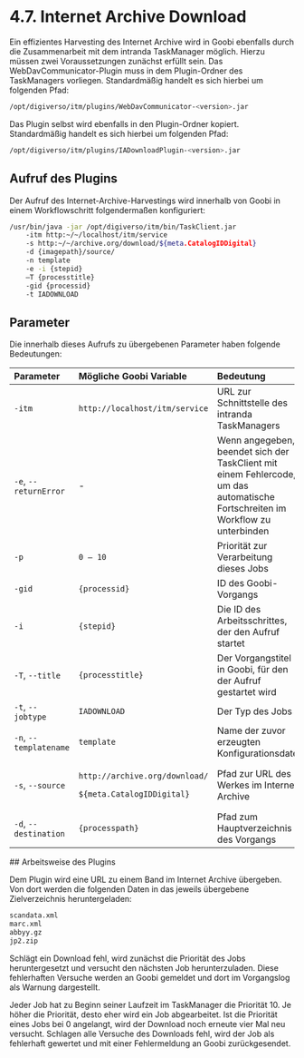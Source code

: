 # 4.7. Internet Archive Download

Ein effizientes Harvesting des Internet Archive wird in Goobi ebenfalls durch die Zusammenarbeit mit dem intranda TaskManager möglich. Hierzu müssen zwei Voraussetzungen zunächst erfüllt sein. Das WebDavCommunicator-Plugin muss in dem Plugin-Ordner des TaskManagers vorliegen. Standardmäßig handelt es sich hierbei um folgenden Pfad:

```bash
/opt/digiverso/itm/plugins/WebDavCommunicator-<version>.jar
```

Das Plugin selbst wird ebenfalls in den Plugin-Ordner kopiert. Standardmäßig handelt es sich hierbei um folgenden Pfad:

```bash
/opt/digiverso/itm/plugins/IADownloadPlugin-<version>.jar
```

## Aufruf des Plugins

Der Aufruf des Internet-Archive-Harvestings wird innerhalb von Goobi in einem Workflowschritt folgendermaßen konfiguriert:

```bash
/usr/bin/java -jar /opt/digiverso/itm/bin/TaskClient.jar 
    -itm http:~/~/localhost/itm/service 
    -s http:~/~/archive.org/download/${meta.CatalogIDDigital} 
    -d {imagepath}/source/ 
    -n template 
    -e -i {stepid} 
    –T {processtitle} 
    -gid {processid} 
    -t IADOWNLOAD
```

## Parameter

Die innerhalb dieses Aufrufs zu übergebenen Parameter haben folgende Bedeutungen:

<table>
  <thead>
    <tr>
      <th style="text-align:left">Parameter</th>
      <th style="text-align:left">Mögliche Goobi Variable</th>
      <th style="text-align:left">Bedeutung</th>
    </tr>
  </thead>
  <tbody>
    <tr>
      <td style="text-align:left"><code>-itm</code>
      </td>
      <td style="text-align:left"><code>http://localhost/itm/service</code>
      </td>
      <td style="text-align:left">URL zur Schnittstelle des intranda TaskManagers</td>
    </tr>
    <tr>
      <td style="text-align:left"><code>-e</code>, <code>--returnError</code>
      </td>
      <td style="text-align:left">-</td>
      <td style="text-align:left">Wenn angegeben, beendet sich der TaskClient mit einem Fehlercode, um das
        automatische Fortschreiten im Workflow zu unterbinden</td>
    </tr>
    <tr>
      <td style="text-align:left"><code>-p</code>
      </td>
      <td style="text-align:left"><code>0 &#x2013; 10</code>
      </td>
      <td style="text-align:left">Priorität zur Verarbeitung dieses Jobs</td>
    </tr>
    <tr>
      <td style="text-align:left"><code>-gid</code>
      </td>
      <td style="text-align:left"><code>{processid}</code>
      </td>
      <td style="text-align:left">ID des Goobi-Vorgangs</td>
    </tr>
    <tr>
      <td style="text-align:left"><code>-i</code>
      </td>
      <td style="text-align:left"><code>{stepid}</code>
      </td>
      <td style="text-align:left">Die ID des Arbeitsschrittes, der den Aufruf startet</td>
    </tr>
    <tr>
      <td style="text-align:left"><code>-T</code>, <code>--title</code>
      </td>
      <td style="text-align:left"><code>{processtitle}</code>
      </td>
      <td style="text-align:left">Der Vorgangstitel in Goobi, für den der Aufruf gestartet wird</td>
    </tr>
    <tr>
      <td style="text-align:left"><code>-t</code>, <code>--jobtype</code>
      </td>
      <td style="text-align:left"><code>IADOWNLOAD</code>
      </td>
      <td style="text-align:left">Der Typ des Jobs</td>
    </tr>
    <tr>
      <td style="text-align:left"><code>-n</code>, <code>--templatename</code>
      </td>
      <td style="text-align:left"><code>template</code>
      </td>
      <td style="text-align:left">Name der zuvor erzeugten Konfigurationsdatei</td>
    </tr>
    <tr>
      <td style="text-align:left"><code>-s</code>, <code>--source</code>
      </td>
      <td style="text-align:left">
        <p><code>http://archive.org/download/</code>
        </p>
        <p><code>${meta.CatalogIDDigital}</code>
        </p>
      </td>
      <td style="text-align:left">Pfad zur URL des Werkes im Internet Archive</td>
    </tr>
    <tr>
      <td style="text-align:left"><code>-d</code>, <code>--destination</code>
      </td>
      <td style="text-align:left"><code>{processpath}</code>
      </td>
      <td style="text-align:left">Pfad zum Hauptverzeichnis des Vorgangs</td>
    </tr>
  </tbody>
</table>## Arbeitsweise des Plugins

Dem Plugin wird eine URL zu einem Band im Internet Archive übergeben. Von dort werden die folgenden Daten in das jeweils übergebene Zielverzeichnis heruntergeladen:

```bash
scandata.xml
marc.xml
abbyy.gz
jp2.zip
```

Schlägt ein Download fehl, wird zunächst die Priorität des Jobs heruntergesetzt und versucht den nächsten Job herunterzuladen. Diese fehlerhaften Versuche werden an Goobi gemeldet und dort im Vorgangslog als Warnung dargestellt.

Jeder Job hat zu Beginn seiner Laufzeit im TaskManager die Priorität 10. Je höher die Priorität, desto eher wird ein Job abgearbeitet. Ist die Priorität eines Jobs bei 0 angelangt, wird der Download noch erneute vier Mal neu versucht. Schlagen alle Versuche des Downloads fehl, wird der Job als fehlerhaft gewertet und mit einer Fehlermeldung an Goobi zurückgesendet.

